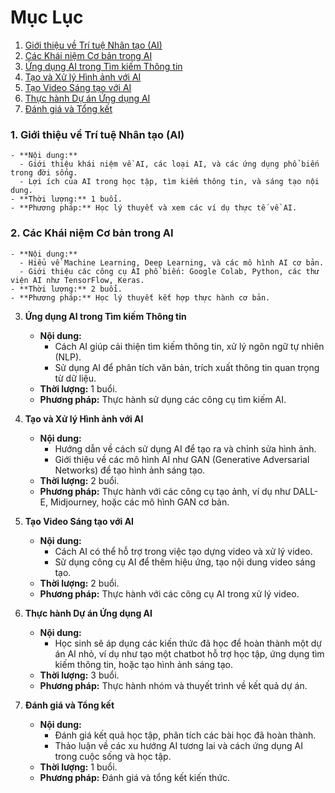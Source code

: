 # Mục Lục

1. [Giới thiệu về Trí tuệ Nhân tạo (AI)](#giới-thiệu-về-trí-tuệ-nhân-tạo-ai)
2. [Các Khái niệm Cơ bản trong AI](#các-khái-niệm-cơ-bản-trong-ai)
3. [Ứng dụng AI trong Tìm kiếm Thông tin](#ứng-dụng-ai-trong-tìm-kiếm-thông-tin)
4. [Tạo và Xử lý Hình ảnh với AI](#tạo-và-xử-lý-hình-ảnh-với-ai)
5. [Tạo Video Sáng tạo với AI](#tạo-video-sáng-tạo-với-ai)
6. [Thực hành Dự án Ứng dụng AI](#thực-hành-dự-án-ứng-dụng-ai)
7. [Đánh giá và Tổng kết](#đánh-giá-và-tổng-kết)

### 1. Giới thiệu về Trí tuệ Nhân tạo (AI)
    - **Nội dung:**
      - Giới thiệu khái niệm về AI, các loại AI, và các ứng dụng phổ biến trong đời sống.
      - Lợi ích của AI trong học tập, tìm kiếm thông tin, và sáng tạo nội dung.
    - **Thời lượng:** 1 buổi.
    - **Phương pháp:** Học lý thuyết và xem các ví dụ thực tế về AI.

### 2. Các Khái niệm Cơ bản trong AI
    - **Nội dung:**
      - Hiểu về Machine Learning, Deep Learning, và các mô hình AI cơ bản.
      - Giới thiệu các công cụ AI phổ biến: Google Colab, Python, các thư viện AI như TensorFlow, Keras.
    - **Thời lượng:** 2 buổi.
    - **Phương pháp:** Học lý thuyết kết hợp thực hành cơ bản.

3. **Ứng dụng AI trong Tìm kiếm Thông tin**
    - **Nội dung:**
      - Cách AI giúp cải thiện tìm kiếm thông tin, xử lý ngôn ngữ tự nhiên (NLP).
      - Sử dụng AI để phân tích văn bản, trích xuất thông tin quan trọng từ dữ liệu.
    - **Thời lượng:** 1 buổi.
    - **Phương pháp:** Thực hành sử dụng các công cụ tìm kiếm AI.

4. **Tạo và Xử lý Hình ảnh với AI**
    - **Nội dung:**
      - Hướng dẫn về cách sử dụng AI để tạo ra và chỉnh sửa hình ảnh.
      - Giới thiệu về các mô hình AI như GAN (Generative Adversarial Networks) để tạo hình ảnh sáng tạo.
    - **Thời lượng:** 2 buổi.
    - **Phương pháp:** Thực hành với các công cụ tạo ảnh, ví dụ như DALL-E, Midjourney, hoặc các mô hình GAN cơ bản.

5. **Tạo Video Sáng tạo với AI**
    - **Nội dung:**
      - Cách AI có thể hỗ trợ trong việc tạo dựng video và xử lý video.
      - Sử dụng công cụ AI để thêm hiệu ứng, tạo nội dung video sáng tạo.
    - **Thời lượng:** 2 buổi.
    - **Phương pháp:** Thực hành với các công cụ AI trong xử lý video.

6. **Thực hành Dự án Ứng dụng AI**
    - **Nội dung:**
      - Học sinh sẽ áp dụng các kiến thức đã học để hoàn thành một dự án AI nhỏ, ví dụ như tạo một chatbot hỗ trợ học tập, ứng dụng tìm kiếm thông tin, hoặc tạo hình ảnh sáng tạo.
    - **Thời lượng:** 3 buổi.
    - **Phương pháp:** Thực hành nhóm và thuyết trình về kết quả dự án.

7. **Đánh giá và Tổng kết**
    - **Nội dung:**
      - Đánh giá kết quả học tập, phân tích các bài học đã hoàn thành.
      - Thảo luận về các xu hướng AI tương lai và cách ứng dụng AI trong cuộc sống và học tập.
    - **Thời lượng:** 1 buổi.
    - **Phương pháp:** Đánh giá và tổng kết kiến thức.